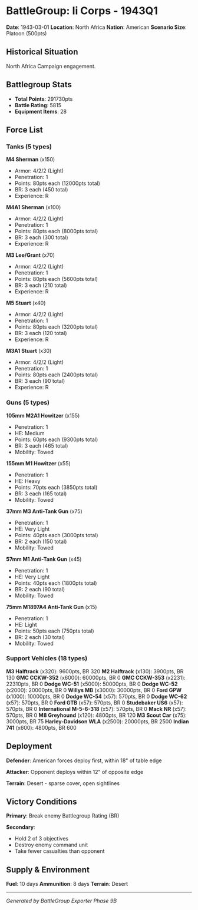 # BattleGroup: Ii Corps - 1943Q1

**Date**: 1943-03-01
**Location**: North Africa
**Nation**: American
**Scenario Size**: Platoon (500pts)

## Historical Situation

North Africa Campaign engagement.

## Battlegroup Stats

- **Total Points**: 291730pts
- **Battle Rating**: 5815
- **Equipment Items**: 28

## Force List

### Tanks (5 types)

**M4 Sherman** (x150)
- Armor: 4/2/2 (Light)
- Penetration: 1
- Points: 80pts each (12000pts total)
- BR: 3 each (450 total)
- Experience: R

**M4A1 Sherman** (x100)
- Armor: 4/2/2 (Light)
- Penetration: 1
- Points: 80pts each (8000pts total)
- BR: 3 each (300 total)
- Experience: R

**M3 Lee/Grant** (x70)
- Armor: 4/2/2 (Light)
- Penetration: 1
- Points: 80pts each (5600pts total)
- BR: 3 each (210 total)
- Experience: R

**M5 Stuart** (x40)
- Armor: 4/2/2 (Light)
- Penetration: 1
- Points: 80pts each (3200pts total)
- BR: 3 each (120 total)
- Experience: R

**M3A1 Stuart** (x30)
- Armor: 4/2/2 (Light)
- Penetration: 1
- Points: 80pts each (2400pts total)
- BR: 3 each (90 total)
- Experience: R

### Guns (5 types)

**105mm M2A1 Howitzer** (x155)
- Penetration: 1
- HE: Medium
- Points: 60pts each (9300pts total)
- BR: 3 each (465 total)
- Mobility: Towed

**155mm M1 Howitzer** (x55)
- Penetration: 1
- HE: Heavy
- Points: 70pts each (3850pts total)
- BR: 3 each (165 total)
- Mobility: Towed

**37mm M3 Anti-Tank Gun** (x75)
- Penetration: 1
- HE: Very Light
- Points: 40pts each (3000pts total)
- BR: 2 each (150 total)
- Mobility: Towed

**57mm M1 Anti-Tank Gun** (x45)
- Penetration: 1
- HE: Very Light
- Points: 40pts each (1800pts total)
- BR: 2 each (90 total)
- Mobility: Towed

**75mm M1897A4 Anti-Tank Gun** (x15)
- Penetration: 1
- HE: Light
- Points: 50pts each (750pts total)
- BR: 2 each (30 total)
- Mobility: Towed

### Support Vehicles (18 types)

**M3 Halftrack** (x320): 9600pts, BR 320
**M2 Halftrack** (x130): 3900pts, BR 130
**GMC CCKW-352** (x6000): 60000pts, BR 0
**GMC CCKW-353** (x2231): 22310pts, BR 0
**Dodge WC-51** (x5000): 50000pts, BR 0
**Dodge WC-52** (x2000): 20000pts, BR 0
**Willys MB** (x3000): 30000pts, BR 0
**Ford GPW** (x1000): 10000pts, BR 0
**Dodge WC-54** (x57): 570pts, BR 0
**Dodge WC-62** (x57): 570pts, BR 0
**Ford GTB** (x57): 570pts, BR 0
**Studebaker US6** (x57): 570pts, BR 0
**International M-5-6-318** (x57): 570pts, BR 0
**Mack NR** (x57): 570pts, BR 0
**M8 Greyhound** (x120): 4800pts, BR 120
**M3 Scout Car** (x75): 3000pts, BR 75
**Harley-Davidson WLA** (x2500): 20000pts, BR 2500
**Indian 741** (x600): 4800pts, BR 600

## Deployment

**Defender**: American forces deploy first, within 18" of table edge

**Attacker**: Opponent deploys within 12" of opposite edge

**Terrain**: Desert - sparse cover, open sightlines

## Victory Conditions

**Primary**: Break enemy Battlegroup Rating (BR)

**Secondary**:
- Hold 2 of 3 objectives
- Destroy enemy command unit
- Take fewer casualties than opponent

## Supply & Environment

**Fuel**: 10 days
**Ammunition**: 8 days
**Terrain**: Desert

---

*Generated by BattleGroup Exporter Phase 9B*
